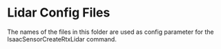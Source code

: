 # Lidar Config Files

The names of the files in this folder are used as config parameter for the IsaacSensorCreateRtxLidar command.